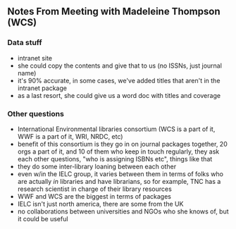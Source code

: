 ## Notes From Meeting with Madeleine Thompson (WCS)

### Data stuff

- intranet site 
- she could copy the contents and give that to us (no ISSNs, just journal name) 
- it's 90% accurate, in some cases, we've added titles that aren't in the intranet package 
- as a last resort, she could give us a word doc with titles and coverage  

### Other questions

- International Environmental libraries consortium (WCS is a part of it, WWF is a part of it, WRI, NRDC, etc) 
- benefit of this consortium is they go in on journal packages together, 20 orgs a part of it, and 10 of them who keep in touch regularly, they ask each other questions, "who is assigning ISBNs etc", things like that 
- they do some inter-library loaning between each other
- even w/in the IELC group, it varies between them in terms of folks who are actually *in* libraries and have librarians, so for example, TNC has a research scientist in charge of their library resources 
- WWF and WCS are the biggest in terms of packages 
- IELC isn't just north america, there are some from the UK 
- no collaborations between universities and NGOs who she knows of, but it could be useful
